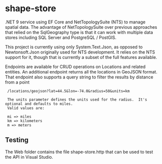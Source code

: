# shape-store

.NET 9 service using EF Core and NetTopologySuite (NTS) to manage spatial data.  The advantage of
NetTopologySuite over previous approaches that relied on the SqlGeography type is that it can work
with multiple data stores including SQL Server and PostgreSQL / PostGIS.

This project is currently using only System.Text.Json, as opposed to Newtonsoft.Json originally used for NTS development.
It relies on the NTS support for it, though that is currently a subset of the full features available.

Endpoints are available for CRUD operations on Locations and related entities.  An additional endpoint returns
all the locations in GeoJSON format.  That endpoint also supports a query string to filter the results by distance from a point

     /locations/geojson?lat=44.5&lon=-74.0&radius=50&units=km

     The units parameter defines the units used for the radius.  It's optional and defaults to miles.  
     Valid values are:
     
     mi => miles
     km => kilometers
     m => meters

## Testing
The Web folder contains the file shape-store.http that can be used to test the API in Visual Studio.
